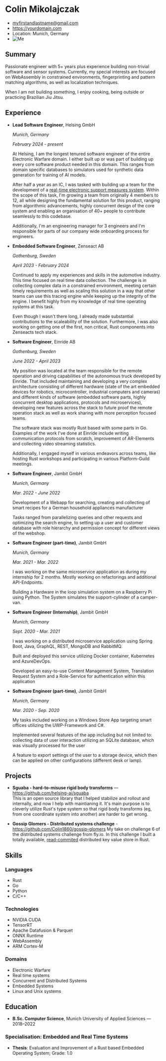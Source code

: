 # Colin Mikolajczak
- myfirstandlastname@gmail.com
- https://yourdomain.com
- Location: Munich, Germany
- ![Me](assets/avatar.jpg)

## Summary
Passionate engineer with 5+ years plus experience building non-trivial software and sensor systems. Currently, my special interests are focused on WebAssembly in constrained environments, fingerprinting and pattern matching algorithms, as well as localization techniques. 

When I am not building something, I enjoy cooking, being outside or practicing Brazilian Jiu Jitsu.

## Experience
- **Lead Software Engineer**, Helsing GmbH

    _Munich, Germany_

    _February 2024 - present_

  At Helsing, I am the longest tenured software engineer of the entire Electronic Warfare domain. I either built up or was part of building up every core software product needed in this domain. This ranges from domain specific databases to simulators used for synthetic data generation for training of AI models.

  After half a year as an IC, I was tasked with building up a team for the development of a [real-time electronic support measures system](https://helsing.ai/de/cirra). Within the scope of this task, I'm growing a team from originally 4 members to 12, all while designing the fundamental solution for this product, ranging from algorithmic advancements, highly concurrent design of the core system and enabling an organisation of 40+ people to contribute seamlessly to this codebase.

  Additionally, I'm an engineering manager for 3 engineers and I'm responsible for parts of our company wide onboarding process for engineers.

- **Embedded Software Engineer**, Zenseact AB

    _Gothenburg, Sweden_

    _April 2023 - February 2024_

    Continued to apply my experiences and skills in the automotive industry. This time focused on real time data collection. The challenge is in collecting complex data in a constrained environment, meeting certain timely requirements as well as scaling this solution in a way that other teams can use this tracing engine while keeping up the integrity of the engine. I benefit highly from my knowledge of real time operating systems at this task.

    Even though I wasn't there long, I already made substantial contributions to the scaleability of the solution. 
    Furthermore, I was also working on getting one of the first, non critical, Rust components into Zenseacts tech stack.

- **Software Engineer**, Einride AB

    _Gothenburg, Sweden_

    _June 2022 - April 2023_

    My position was located at the team responsible for the remote operation and driving capabilities of the autonomous truck developed by Einride. That included maintaining and developing a very complex architecture consisting of different hardware (state of the art embedded devices for robotics, microcontroller, industrial computers and cameras) and different kinds of software (embedded software parts, highly concurrent desktop applications, protocols and microservices), developing new features across the stack to future proof the remote operation stack as well as work sharing with more perception focused teams.

    The software stack was mostly Rust based with some parts in Go. Examples of the work I've done at Einride include writing communication protocols from scratch, improvement of AR-Elements and collecting video streaming statistics.

    Additionally, I engaged myself in various endeavors across teams, like hosting Rust workshops and participating in various Platform-Guild meetings.

- **Software Engineer**, Jambit GmbH

    _Munich, Germany_

    _Mar. 2022 - June 2022_

    Development of a Webapp for searching, creating and collecting of smart recipes for a German household appliances manufacturer
    
    Tasks ranged from parallelizing queries and other requests and optimizing the search engine, to setting up a user and customer database with role hierarchy and permission concept for different views of the webshop.

- **Software Engineer (part-time)**, Jambit GmbH

    _Munich, Germany_

    _Mar. 2021 - Mar. 2022_

    I was working on the same microservice application as during my internship for 2 months. Mostly working on refactorings and additional API-Endpoints.

    Building a Hardware in the loop simulation system on a Raspberry Pi using Python. The System simulates the support-cylinder of a camper-van.

- **Software Engineer (Internship)**, Jambit GmbH

    _Munich, Germany_

    _Sept. 2020 - Mar. 2021_

    I was working on a distributed microservice application using Spring Boot, Java, GraphQL, REST, MongoDB and RabbitMQ.

    Built and deployed this service utilizing Docker container, Kubernetes and  AzureDevOps.

    Developed an easy-to-use Content Management System, Translation Request System and a Role-Service for authentication within this application

- **Software Engineer (part-time)**, Jambit GmbH

    _Munich, Germany_

    _Mar. 2020 - Sep. 2020_

    My tasks included working on a Windows Store App targeting smart offices utilizing the UWP-Framework and C\#.

    Implemented several features of the app including but not limited to: collecting data of user interaction utilizing an SQLite database, which was visually processed for the user

    A feature to export settings of the user to a storage device, which then can be applied on other configurations (different desk or lamp).

## Projects

- **Sguaba - hard-to-misuse rigid body transforms** — https://github.com/helsing-ai/sguaba  
  This is an open source library that I helped stabilize and rollout and internally, and now I help with maintianing it. It's main purpose is to cleverly utilize Rust's type system so that rigid body transforms (eg, from one coordinate system into another) are harder to get wrong.

- **Gossip Glomers - Distributed systems challenge** - https://github.com/Colin1860/gossip-glomers
  My take on challenge 6 of the distributed systems challenge from fly.io. In this challenge I built a totally available, [read-commited](https://jepsen.io/consistency/models/read-committed) distributed key value store in Rust.

## Skills

### Languages
- Rust
- Go
- Python
- C/C++

### Technologies
- NVIDIA CUDA
- TensorRT
- Apache Datafusion & Parquet
- ONNX Runtime
- WebAssembly
- ARM Cortex-M

### Domains
- Electronic Warfare
- Real time systems
- Concurrent and Distributed Systems
- Embedded Systems
- Linux and Unix systems

## Education
- **B.Sc. Computer Science**, Munich University of Applied Sciences — 2018–2022
### Specialisation: Embedded and Real Time Systems
- **Thesis**: Evaluation and Improvement of a Rust based Embedded Operating System; Grade: 1.0
